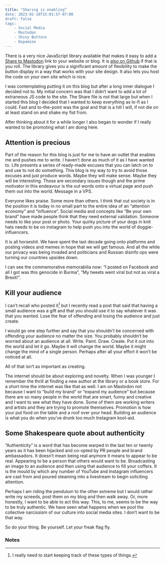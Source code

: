 ```yaml
---
title: "Sharing is enabling”
date: 2023-02-10T15:01:57-07:00
draft: false
tags:
    - Social Media
    - Mastodon
    - Shiny Buttons
    - Dopamine
---
```


There is a very nice JavaScript library available that makes it easy to add a [Share to Mastodon][1] link to your website or blog. It is [also on Github][2] if that is  you roll. The library gives you a significant amount of flexibility to make the button display in a way that works with your site design. It also lets you host the code on your own site which is nice.

I was contemplating putting it on this blog but after a long inner dialogue I decided not to. My initial concern was that I didn’t want to add a lot of extraneous JS code to the site. The Share file is not that large but when I started this blog I decided that I wanted to keep everything as lo-fi as I could. Fast and to-the-point was the goal and that is a hill I will, if not die on at least stand on and shake my fist from. 

After thinking about it for a while longer I also began to wonder if I really wanted to be promoting what I am doing here. 

## Attention is precious

Part of the reason for this blog is just for me to have an outlet that enables me and pushes me to write. I haven’t done as much of it as I have wanted to. Life presents a series of ready-made excuses that you can latch on to and use to not do something. This blog is my way to try to avoid those excuses and just produce words. Maybe they will make sense. Maybe they will be interesting. Those are secondary issues though and the prime motivator in this endeavour is the out words onto a virtual page and push them out into the world. Message in a VPS.

Everyone likes praise. Some more than others. I think that out society is in the position it is today in no small part to the entire idea of an “attention economy” and “influence”. Social media and concepts like “Be your own brand” have made people think that they need external validation. Someone needs to like your post or photo. Your quirky picture of your dogs in knit hats needs to be on instagram to help push you into the world of doggie-influencers.

It is all horseshit. We have spent the last decade going onto platforms and posting videos and memes in hope that we will get famous. And all the while our privacy was being invaded and politicians and Russian disinfo ops were turning our countries upsides down.

I can see the commemorative memorabilia now:  “I posted on Facebook and all I got was this genocide in Burma”, “My tweets went viral but not as viral a Brexit!”.  

## Kill your audience

I can’t recall who posted it[^1] but I recently read a post that said that having a small audience was a gift and that you should use it to say whatever it was that you wanted. Lose the fear of offending and losing the audience and just create.

I would go one step further and say that you shouldn’t be concerned with offending your audience no matter the size. You probably shouldn’t be worried about an audience at all. Write. Paint. Draw. Create. Put it out into the world and let it go. Maybe it will change the world. Maybe it might change the mind of a single person. Perhaps after all your effort it won’t be noticed at all. 

All of that isn’t as important as creating. 

The internet should be about exploring and novelty. When I was younger I remember the thrill at finding a new author at the library or a book store. For a short time the internet was like that as well. I am on Mastodon not because I want to “build my brand” or “expand my audience” but because there are so many people in the world that are smart, funny and creative and I want to see what they have done. Some of them are working writers and artists and they are trying to promote themselves. Promotion is how your put food on the table and a roof over your head. Building an audience is what you do when you’ve drunk too much Instagram kool-aid. 

## Some Shakespeare quote about authenticity

“Authenticity” is a word that has become warped in the last ten or twenty years as it has been hijacked and co-opted by PR people and brand ambassadors. It doesn’t mean being real anymore it means to appear to be real. Appearing to be a person that others would want to be. Broadcasting an image to an audience and then using that audience to fill your coffers.  It is the mould by which any number of YouTube and Instagram influencers are cast from and poured steaming into a livestream to begin soliciting attention. 

Perhaps I am riding the pendulum to the other extreme but I would rather write my screeds, post them on my blog and then walk away. Or, more honestly, I want to be able to act this way. This, to me, seems to be the way to be truly authentic. We have seen what happens when we pool the collective narcissism of our culture into social media sites. I don’t want to be that way.

So do your thing. Be yourself. Let your freak flag fly.

### Notes

[^1]:	I really need to start keeping track of these types of things.

[1]:	https://share-on-mastodon.micahilbery.com
[2]:	https://github.com/micahilbery/share-on-mastodon